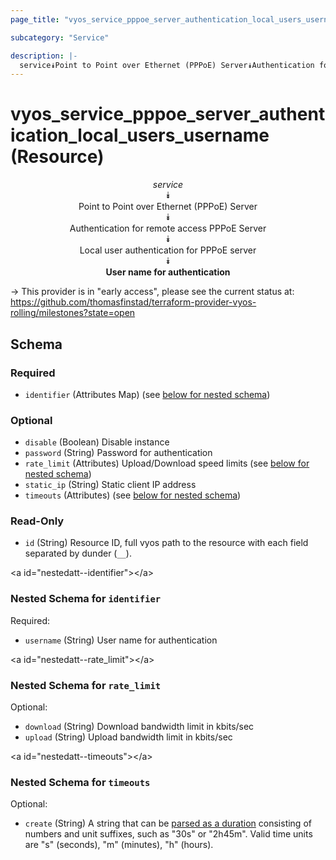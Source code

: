 ```yaml
---
page_title: "vyos_service_pppoe_server_authentication_local_users_username Resource - vyos"

subcategory: "Service"

description: |- 
  service⯯Point to Point over Ethernet (PPPoE) Server⯯Authentication for remote access PPPoE Server⯯Local user authentication for PPPoE server⯯User name for authentication
---
```


# vyos_service_pppoe_server_authentication_local_users_username (Resource)
<center>

*service*  
⯯  
Point to Point over Ethernet (PPPoE) Server  
⯯  
Authentication for remote access PPPoE Server  
⯯  
Local user authentication for PPPoE server  
⯯  
**User name for authentication**


</center>

-> This provider is in "early access", please see the current status at: https://github.com/thomasfinstad/terraform-provider-vyos-rolling/milestones?state=open

## Schema

### Required

- `identifier` (Attributes Map) (see [below for nested schema](#nestedatt--identifier))

### Optional

- `disable` (Boolean) Disable instance
- `password` (String) Password for authentication
- `rate_limit` (Attributes) Upload/Download speed limits (see [below for nested schema](#nestedatt--rate_limit))
- `static_ip` (String) Static client IP address
- `timeouts` (Attributes) (see [below for nested schema](#nestedatt--timeouts))

### Read-Only

- `id` (String) Resource ID, full vyos path to the resource with each field separated by dunder (`__`).

&lt;a id=&#34;nestedatt--identifier&#34;&gt;&lt;/a&gt;
### Nested Schema for `identifier`

Required:

- `username` (String) User name for authentication


&lt;a id=&#34;nestedatt--rate_limit&#34;&gt;&lt;/a&gt;
### Nested Schema for `rate_limit`

Optional:

- `download` (String) Download bandwidth limit in kbits/sec
- `upload` (String) Upload bandwidth limit in kbits/sec


&lt;a id=&#34;nestedatt--timeouts&#34;&gt;&lt;/a&gt;
### Nested Schema for `timeouts`

Optional:

- `create` (String) A string that can be [parsed as a duration](https://pkg.go.dev/time#ParseDuration) consisting of numbers and unit suffixes, such as &#34;30s&#34; or &#34;2h45m&#34;. Valid time units are &#34;s&#34; (seconds), &#34;m&#34; (minutes), &#34;h&#34; (hours).  

